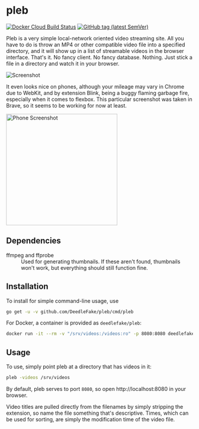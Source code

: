 pleb
====

[![Docker Cloud Build Status](https://img.shields.io/docker/cloud/build/deedlefake/pleb)](https://hub.docker.com/r/deedlefake/pleb/builds)
[![GitHub tag (latest SemVer)](https://img.shields.io/github/v/tag/DeedleFake/pleb?label=version)](https://pkg.go.dev/mod/github.com/DeedleFake/pleb)

Pleb is a very simple local-network oriented video streaming site. All you have to do is throw an MP4 or other compatible video file into a specified directory, and it will show up in a list of streamable videos in the browser interface. That's it. No fancy client. No fancy database. Nothing. Just stick a file in a directory and watch it in your browser.

![Screenshot](https://user-images.githubusercontent.com/326750/76006704-e1a83480-5eda-11ea-9581-84b62f44c1d4.png)

It even looks nice on phones, although your mileage may vary in Chrome due to WebKit, and by extension Blink, being a buggy flaming garbage fire, especially when it comes to flexbox. This particular screenshot was taken in Brave, so it seems to be working for now at least.

<img width="300" alt="Phone Screenshot" src="https://user-images.githubusercontent.com/326750/76007439-09e46300-5edc-11ea-9190-35e7625788c2.jpg" />

Dependencies
------------

<dl>
	<dt>ffmpeg and ffprobe</dt>
	<dd>Used for generating thumbnails. If these aren't found, thumbnails won't work, but everything should still function fine.</dd>
</dl>

Installation
------------

To install for simple command-line usage, use

```bash
go get -u -v github.com/DeedleFake/pleb/cmd/pleb
```

For Docker, a container is provided as `deedlefake/pleb`:

```bash
docker run -it --rm -v "/srv/videos:/videos:ro" -p 8080:8080 deedlefake/pleb
```

Usage
-----

To use, simply point pleb at a directory that has videos in it:

```bash
pleb -videos /srv/videos
```

By default, pleb serves to port `8080`, so open http://localhost:8080 in your browser.

Video titles are pulled directly from the filenames by simply stripping the extension, so name the file something that's descriptive. Times, which can be used for sorting, are simply the modification time of the video file.

